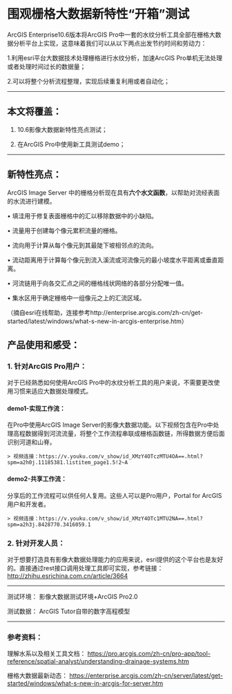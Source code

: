 # 围观栅格大数据新特性“开箱”测试
 

ArcGIS Enterprise10.6版本将ArcGIS Pro中一套的水纹分析工具全部在栅格大数据分析平台上实现，这意味着我们可以从以下两点出发节约时间和劳动力：

1.利用esri平台大数据技术处理栅格进行水纹分析，加速ArcGIS Pro单机无法处理或者处理时间过长的数据量；

2.可以将整个分析流程整理，实现后续重复利用或者自动化；





----------

## 本文将覆盖： ##

1. 10.6影像大数据新特性亮点测试；

2. 在ArcGIS Pro中使用新工具测试demo；

----------


## 新特性亮点： ##

ArcGIS Image Server 中的栅格分析现在具有**六个水文函数**，以帮助对流经表面的水流进行建模。

•	填洼用于修复表面栅格中的汇以移除数据中的小缺陷。

•	流量用于创建每个像元累积流量的栅格。

•	流向用于计算从每个像元到其最陡下坡相邻点的流向。

•	流动距离用于计算每个像元到流入溪流或河流像元的最小坡度水平距离或垂直距离。

•	河流链用于向各交汇点之间的栅格线状网络的各部分分配唯一值。

•	集水区用于确定栅格中一组像元之上的汇流区域。

（摘自esri在线帮助，连接参考http://enterprise.arcgis.com/zh-cn/get-started/latest/windows/what-s-new-in-arcgis-enterprise.htm）


## 产品使用和感受： ##

### 1.	针对ArcGIS Pro用户： ###

对于已经熟悉如何使用ArcGIS Pro中的水纹分析工具的用户来说，不需要更改使用习惯来适应大数据处理模式。

#### demo1-实现工作流： ####

在Pro中使用ArcGIS Image Server的影像大数据功能。以下视频包含在Pro中处理高程数据得到河流流量，将整个工作流程串联成栅格函数链，所得数据方便后面识别河道和山脊。


    
    > 视频连接：https://v.youku.com/v_show/id_XMzY4OTczMTU4OA==.html?spm=a2h0j.11185381.listitem_page1.5!2~A


#### demo2-共享工作流： ####

分享后的工作流程可以供任何人复用。这些人可以是Pro用户，Portal for ArcGIS用户和开发者。

    > 视频连接：https://v.youku.com/v_show/id_XMzY4OTc1MTU2NA==.html?spm=a2h3j.8428770.3416059.1


### 2.	针对开发人员： ###
对于想要打造具有影像大数据处理能力的应用来说，esri提供的这个平台也是友好的。直接通过rest接口调用处理工具即可实现，参考链接：http://zhihu.esrichina.com.cn/article/3664


----------

测试环境：
影像大数据测试环境+ArcGIS Pro2.0

测试数据：
ArcGIS Tutor自带的数字高程模型


----------

### 参考资料： ###
理解水系以及相关工具文档：
https://pro.arcgis.com/zh-cn/pro-app/tool-reference/spatial-analyst/understanding-drainage-systems.htm

栅格大数据最新动态：
https://enterprise.arcgis.com/zh-cn/server/latest/get-started/windows/what-s-new-in-arcgis-for-server.htm


